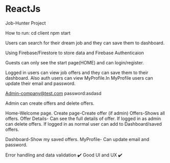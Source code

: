 # ReactJs

Job-Hunter Project

How to run:
cd client
npm start

Users can search for their dream job and they can save them to dashboard.


Using Firebase/Firestore to store data and Firebase Authenticaion

Guests can only see the start page(HOME) and can login/register.

Logged in users can view job offers and they can save them to their dashboard.
Also auth users can view MyProfile.In MyProfile users can update their email and password.

Admin-company@test.com password:asdasd

Admin can create offers and delete offers.


Home-Welcome page.
Create page-Create offer (if admin)
Offers-Shows all offers.
Offer Details-
Can see the full details of offer.
If logged in as admin can delete offers.
If logged in as normal user can add to Dashboard/saved offers.

Dashboard-Show my saved offers.
MyProfile-
Can update email and password.

Error handling and data validation ✔️
Good UI and UX ✔️
